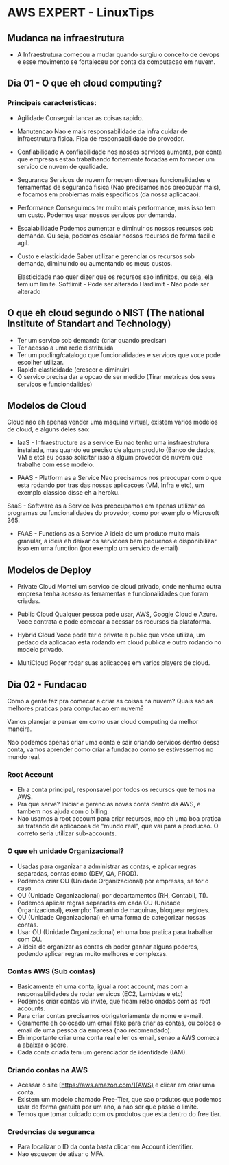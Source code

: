 # AWS EXPERT - LinuxTips

## Mudanca na infraestrutura

- A Infraestrutura comecou a mudar quando surgiu o conceito de devops e esse movimento se fortaleceu por conta da computacao em nuvem.

## Dia 01 - O que eh cloud computing? 

### Principais caracteristicas:

- Agilidade
    Conseguir lancar as coisas rapido.
    
- Manutencao
    Nao e mais responsabilidade da infra cuidar de infraestrutura fisica. Fica de responsabilidade do provedor.
    
- Confiabilidade
    A confiabilidade nos nossos servicos aumenta, por conta que empresas estao trabalhando fortemente focadas em fornecer um servico de nuvem de qualidade.

- Seguranca
    Servicos de nuvem fornecem diversas funcionalidades e ferramentas de seguranca fisica (Nao precisamos nos preocupar mais), e focamos em problemas mais especificos (da nossa aplicacao).

- Performance
    Conseguimos ter muito mais performance, mas isso tem um custo. Podemos usar nossos servicos por demanda.

- Escalabilidade
    Podemos aumentar e diminuir os nossos recursos sob demanda. Ou seja, podemos escalar nossos recursos de forma facil e agil.

- Custo e elasticidade
    Saber utilizar e gerenciar os recursos sob demanda, diminuindo ou aumentando os meus custos. 
    
    Elasticidade nao quer dizer que os recursos sao infinitos, ou seja, ela tem um limite. 
    Softlimit - Pode ser alterado
    Hardlimit - Nao pode ser alterado

## O que eh cloud segundo o NIST (The national Institute of Standart and Technology)

- Ter um servico sob demanda (criar quando precisar)
- Ter acesso a uma rede distribuida
- Ter um pooling/catalogo que funcionalidades e servicos que voce pode escolher utilizar.
- Rapida elasticidade (crescer e diminuir)
- O servico precisa dar a opcao de ser medido (Tirar metricas dos seus servicos e funciondalides)

## Modelos de Cloud

Cloud nao eh apenas vender uma maquina virtual, existem varios modelos de cloud, e alguns deles sao:

- IaaS - Infraestructure as a service
    Eu nao tenho uma insfraestrutura instalada, mas quando eu preciso de algum produto (Banco de dados, VM e etc) eu posso solicitar isso a algum provedor de nuvem que trabalhe com esse modelo.

- PAAS - Platform as a Service
    Nao precisamos nos preocupar com o que esta rodando por tras das nossas aplicacoes (VM, Infra e etc), um exemplo classico disse eh a heroku.

SaaS - Software as a Service
    Nos preocupamos em apenas utilizar os programas ou funcionalidades do provedor, como por exemplo o Microsoft 365.

- FAAS - Functions as a Service
    A ideia de um produto muito mais granular, a ideia eh deixar os servicoes bem pequenos e disponibilizar isso em uma function (por exemplo um servico de email)

## Modelos de Deploy

- Private Cloud
    Montei um servico de cloud privado, onde nenhuma outra empresa tenha acesso as ferramentas e funcionalidades que foram criadas. 

- Public Cloud
    Qualquer pessoa pode usar, AWS, Google Cloud e Azure. Voce contrata e pode comecar a acessar os recursos da plataforma.

- Hybrid Cloud
    Voce pode ter o private e public que voce utiliza, um pedaco da aplicacao esta rodando em cloud publica e outro rodando no modelo privado.

- MultiCloud
    Poder rodar suas aplicacoes em varios players de cloud.

## Dia 02 - Fundacao 

Como a gente faz pra comecar a criar as coisas na nuvem? Quais sao as melhores praticas para computacao em nuvem? 

Vamos planejar e pensar em como usar cloud computing da melhor maneira.

Nao podemos apenas criar uma conta e sair criando servicos dentro dessa conta, vamos aprender como criar a fundacao como se estivessemos no mundo real.

### Root Account

- Eh a conta principal, responsavel por todos os recursos que temos na AWS.
- Pra que serve? Iniciar e gerencias novas conta dentro da AWS, e tambem nos ajuda com o billing.
- Nao usamos a root account para criar recursos, nao eh uma boa pratica se tratando de aplicacoes de "mundo real", que vai para a producao. O correto seria utilizar sub-accounts.

### O que eh unidade Organizacional? 

- Usadas para organizar a administrar as contas, e aplicar regras separadas, contas como (DEV, QA, PROD).
- Podemos criar OU (Unidade Organizacional) por empresas,  se for o caso.
- OU (Unidade Organizacional) por departamentos (RH, Contabil, TI).
- Podemos aplicar regras separadas em cada OU (Unidade Organizacional), exemplo: Tamanho de maquinas, bloquear regioes.
- OU (Unidade Organizacional) eh uma forma de categorizar nossas contas.
- Usar OU (Unidade Organizacional) eh uma boa pratica para trabalhar com OU.
- A ideia de organizar as contas eh poder ganhar alguns poderes, podendo aplicar regras muito melhores e complexas.

### Contas AWS (Sub contas)

- Basicamente eh uma conta, igual a root account, mas com a responsabilidades de rodar servicos (EC2, Lambdas e etc)
- Podemos criar contas via invite, que ficam relacionadas com as root accounts.
- Para criar contas precisamos obrigatoriamente de nome e e-mail.
- Geramente eh colocado um email fake para criar as contas, ou coloca o email de uma pessoa da empresa (nao recomendado).
- Eh importante criar uma conta real e ler os email, senao a AWS comeca a abaixar o score.
- Cada conta criada tem um gerenciador de identidade (IAM).

### Criando contas na AWS

- Acessar o site [https://aws.amazon.com/](AWS) e clicar em criar uma conta.
- Existem um modelo chamado Free-Tier, que sao produtos que podemos usar de forma gratuita por um ano, a nao ser que passe o limite.
- Temos que tomar cuidado com os produtos que esta dentro do free tier.

### Credencias de seguranca

- Para localizar o ID da conta basta clicar em Account identifier.
- Nao esquecer de ativar o MFA.

